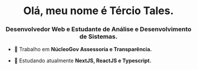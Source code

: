 <h1 align="center">Olá, meu nome é Tércio Tales.</h1>
<h3 align="center">Desenvolvedor Web e Estudante de Análise e Desenvolvimento de Sistemas.</h3>



- 🔭 Trabalho em **NúcleoGov Assessoria e Transparência.**

- 🌱 Estudando atualmente **NextJS, ReactJS e Typescript.**
         
